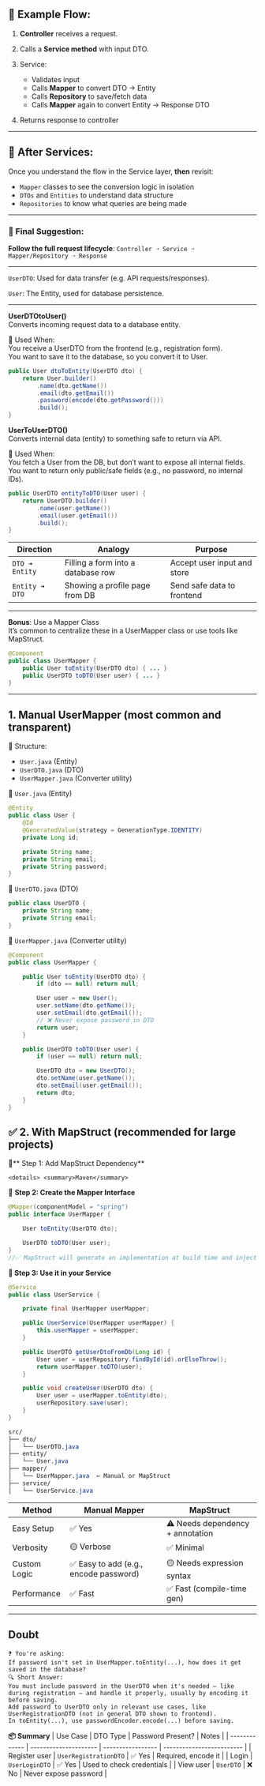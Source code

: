 ## 🔄 Example Flow:

1. **Controller** receives a request.
2. Calls a **Service method** with input DTO.
3. Service:

   * Validates input
   * Calls **Mapper** to convert DTO → Entity
   * Calls **Repository** to save/fetch data
   * Calls **Mapper** again to convert Entity → Response DTO
4. Returns response to controller
---
## 🔁 After Services:

Once you understand the flow in the Service layer, **then** revisit:

* `Mapper` classes to see the conversion logic in isolation
* `DTOs` and `Entities` to understand data structure
* `Repositories` to know what queries are being made

---

### 🧭 Final Suggestion:

**Follow the full request lifecycle**:
`Controller ➝ Service ➝ Mapper/Repository ➝ Response`

---
`UserDTO`: Used for data transfer (e.g. API requests/responses).  

`User`: The Entity, used for database persistence.  

---
**UserDTOtoUser()**  
Converts incoming request data to a database entity.  

🔸 Used When:  
You receive a UserDTO from the frontend (e.g., registration form).  
You want to save it to the database, so you convert it to User.  
```java
public User dtoToEntity(UserDTO dto) {
    return User.builder()
        .name(dto.getName())
        .email(dto.getEmail())
        .password(encode(dto.getPassword()))
        .build();
}
```
**UserToUserDTO()**  
Converts internal data (entity) to something safe to return via API.  

🔸 Used When:  
You fetch a User from the DB, but don’t want to expose all internal fields.  
You want to return only public/safe fields (e.g., no password, no internal IDs).

```java
public UserDTO entityToDTO(User user) {
    return UserDTO.builder()
        .name(user.getName())
        .email(user.getEmail())
        .build();
}
```

| Direction      | Analogy                            | Purpose                     |
| -------------- | ---------------------------------- | --------------------------- |
| `DTO ➜ Entity` | Filling a form into a database row | Accept user input and store |
| `Entity ➜ DTO` | Showing a profile page from DB     | Send safe data to frontend  |

---
**Bonus**: Use a Mapper Class  
It’s common to centralize these in a UserMapper class or use tools like MapStruct.
```java
@Component
public class UserMapper {
    public User toEntity(UserDTO dto) { ... }
    public UserDTO toDTO(User user) { ... }
}
```
---

## 1. Manual UserMapper (most common and transparent)
📁 Structure:
- `User.java` (Entity)
- `UserDTO.java` (DTO)
- `UserMapper.java` (Converter utility)  
  
🔸 `User.java` (Entity)
```java
@Entity
public class User {
    @Id
    @GeneratedValue(strategy = GenerationType.IDENTITY)
    private Long id;

    private String name;
    private String email;
    private String password;
}
```
🔸 `UserDTO.java` (DTO)
```java
public class UserDTO {
    private String name;
    private String email;
}
```
🔸 `UserMapper.java` (Converter utility)  
```java
@Component
public class UserMapper {

    public User toEntity(UserDTO dto) {
        if (dto == null) return null;

        User user = new User();
        user.setName(dto.getName());
        user.setEmail(dto.getEmail());
        // ❌ Never expose password in DTO
        return user;
    }

    public UserDTO toDTO(User user) {
        if (user == null) return null;

        UserDTO dto = new UserDTO();
        dto.setName(user.getName());
        dto.setEmail(user.getEmail());
        return dto;
    }
}
```
## ✅ 2. With MapStruct (recommended for large projects)  
🔸** Step 1: Add MapStruct Dependency**  
```
<details> <summary>Maven</summary>
```
🔸 **Step 2: Create the Mapper Interface**
```java
@Mapper(componentModel = "spring")
public interface UserMapper {

    User toEntity(UserDTO dto);

    UserDTO toDTO(User user);
}
//✅ MapStruct will generate an implementation at build time and inject it via Spring (@Component-like behavior).
```
**🔸 Step 3: Use it in your Service**
```java
@Service
public class UserService {

    private final UserMapper userMapper;

    public UserService(UserMapper userMapper) {
        this.userMapper = userMapper;
    }

    public UserDTO getUserDtoFromDb(Long id) {
        User user = userRepository.findById(id).orElseThrow();
        return userMapper.toDTO(user);
    }

    public void createUser(UserDTO dto) {
        User user = userMapper.toEntity(dto);
        userRepository.save(user);
    }
}
```

```css
src/
├── dto/
│   └── UserDTO.java
├── entity/
│   └── User.java
├── mapper/
│   └── UserMapper.java  ← Manual or MapStruct
├── service/
│   └── UserService.java

```

| Method       | Manual Mapper                         | MapStruct                        |
| ------------ | ------------------------------------- | -------------------------------- |
| Easy Setup   | ✅ Yes                                 | ⚠️ Needs dependency + annotation |
| Verbosity    | 🟡 Verbose                            | ✅ Minimal                        |
| Custom Logic | ✅ Easy to add (e.g., encode password) | 🟡 Needs expression syntax       |
| Performance  | ✅ Fast                                | ✅ Fast (compile-time gen)        |

---

## Doubt   
```
❓ You're asking:
If password isn't set in UserMapper.toEntity(...), how does it get saved in the database?
🔍 Short Answer:
You must include password in the UserDTO when it's needed — like during registration — and handle it properly, usually by encoding it before saving.  
Add password to UserDTO only in relevant use cases, like UserRegistrationDTO (not in general DTO shown to frontend).  
In toEntity(...), use passwordEncoder.encode(...) before saving.
```
**📦 Summary**
| Use Case      | DTO Type              | Password Present? | Notes                     |
| ------------- | --------------------- | ----------------- | ------------------------- |
| Register user | `UserRegistrationDTO` | ✅ Yes             | Required, encode it       |
| Login         | `UserLoginDTO`        | ✅ Yes             | Used to check credentials |
| View user     | `UserDTO`             | ❌ No              | Never expose password     |

